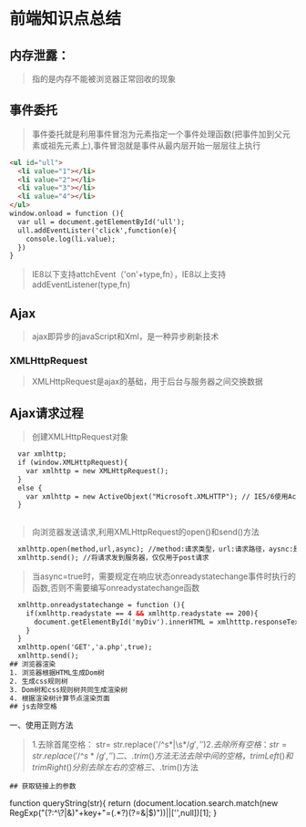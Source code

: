 # 前端知识点总结
## 内存泄露：
> 指的是内存不能被浏览器正常回收的现象
## 事件委托
> 事件委托就是利用事件冒泡为元素指定一个事件处理函数(把事件加到父元素或祖先元素上),事件冒泡就是事件从最内层开始一层层往上执行
```html
<ul id="ull">
  <li value="1"></li>
  <li value="2"></li>
  <li value="3"></li>
  <li value="4"></li>
</ul>
window.onload = function (){
  var ull = document.getElementById('ull');
  ull.addEventLister('click',function(e){
    console.log(li.value);
  }) 
}
```
>IE8以下支持attchEvent（'on'+type,fn），IE8以上支持addEventListener(type,fn) 
## Ajax
> ajax即异步的javaScript和Xml，是一种异步刷新技术
### XMLHttpRequest
> XMLHttpRequest是ajax的基础，用于后台与服务器之间交换数据
## Ajax请求过程
> 创建XMLHttpRequest对象
```html
  var xmlhttp;
  if (window.XMLHttpRequest){
    var xmlhttp = new XMLHttpRequest();
  }
  else {
    var xmlhttp = new ActiveObjext("Microsoft.XMLHTTP"); // IE5/6使用ActiveObject对象
  }
  
```
> 向浏览器发送请求,利用XMLHttpRequest的open()和send()方法
```html
  xmlhttp.open(method,url,async); //method:请求类型，url:请求路径，aysnc:是否支持异步
  xmlhttp.send(); //将请求发到服务器，仅仅用于post请求
```
> 当async=true时，需要规定在响应状态onreadystatechange事件时执行的函数,否则不需要编写onreadystatechange函数
```html
  xmlhttp.onreadystatechange = function (){
    if(xmlhttp.readystate == 4 && xmlhttp.readystate == 200){
      document.getElementById('myDiv').innerHTML = xmlhtttp.responseText;
    }
  }
  xmlhttp.open('GET','a.php',true);
  xmlhttp.send();
## 浏览器渲染
1. 浏览器根据HTML生成Dom树
2. 生成css规则树
3. Dom树和css规则树共同生成渲染树
4. 根据渲染树计算节点渲染页面
## js去除空格
```
一、使用正则方法
  > 1.去除首尾空格： str= str.replace('/\^s*|\s*$/g','')
  > 2.去除所有空格： str= str.replace('/\^s*/g','')
二、.trim()方法
  > 无法去除中间的空格，trimLeft()和trimRight()分别去除左右的空格
三、$.trim()方法
```
## 获取链接上的参数
```
function queryString(str){
  return (document.location.search.match(new RegExp("(?:^\\?|&)"+key+"=(.*?)(?=&|$)"))||['',null])[1];
}
```

